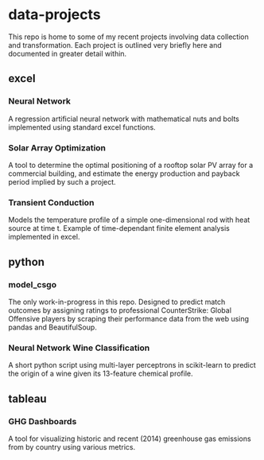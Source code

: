 # data-projects
This repo is home to some of my recent projects involving data collection and transformation. Each project is outlined very briefly here and documented in greater detail within.

## excel
### Neural Network
A regression artificial neural network with mathematical nuts and bolts implemented using standard excel functions.  
### Solar Array Optimization
A tool to determine the optimal positioning of a rooftop solar PV array for a commercial building, and estimate the energy production and payback period implied by such a project.
### Transient Conduction
Models the temperature profile of a simple one-dimensional rod with heat source at time t. Example of time-dependant finite element analysis implemented in excel. 

## python
### model_csgo
The only work-in-progress in this repo. Designed to predict match outcomes by assigning ratings to professional CounterStrike: Global Offensive players by scraping their performance data from the web using pandas and BeautifulSoup. 
### Neural Network Wine Classification
A short python script using multi-layer perceptrons in scikit-learn to predict the origin of a wine given its 13-feature chemical profile.

## tableau
### GHG Dashboards
A tool for visualizing historic and recent (2014) greenhouse gas emissions from by country using various metrics.
